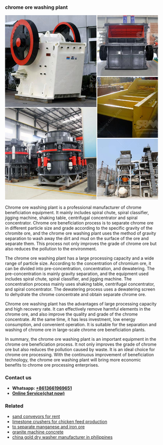 <h3>chrome ore washing plant</h3><img src='1702953003.jpg' alt=''><p>Chrome ore washing plant is a professional manufacturer of chrome beneficiation equipment. It mainly includes spiral chute, spiral classifier, jigging machine, shaking table, centrifugal concentrator and spiral concentrator. Chrome ore beneficiation process is to separate chrome ore in different particle size and grade according to the specific gravity of the chromite ore, and the chrome ore washing plant uses the method of gravity separation to wash away the dirt and mud on the surface of the ore and separate them. This process not only improves the grade of chrome ore but also reduces the pollution to the environment.</p><p>The chrome ore washing plant has a large processing capacity and a wide range of particle size. According to the concentration of chromium ore, it can be divided into pre-concentration, concentration, and dewatering. The pre-concentration is mainly gravity separation, and the equipment used includes spiral chute, spiral classifier, and jigging machine. The concentration process mainly uses shaking table, centrifugal concentrator, and spiral concentrator. The dewatering process uses a dewatering screen to dehydrate the chrome concentrate and obtain separate chrome ore.</p><p>Chrome ore washing plant has the advantages of large processing capacity and high recovery rate. It can effectively remove harmful elements in the chrome ore, and also improve the quality and grade of the chrome concentrate. At the same time, it has less investment, low energy consumption, and convenient operation. It is suitable for the separation and washing of chrome ore in large-scale chrome ore beneficiation plants.</p><p>In summary, the chrome ore washing plant is an important equipment in the chrome ore beneficiation process. It not only improves the grade of chrome ore but also reduces the pollution caused by waste. It is an ideal choice for chrome ore processing. With the continuous improvement of beneficiation technology, the chrome ore washing plant will bring more economic benefits to chrome ore processing enterprises.</p><h3>Contact us</h3><ul><li><strong>Whatsapp:&nbsp;<a href="https://wa.me/8613661969651">+8613661969651</a></strong></li><li><a href="https://swt.shibang-china.com/?git&amp;zhl&amp;chrome ore washing plant"><strong>Online Service(chat now)</strong></a></li></ul><h3>Related</h3><ul><li><a href='sand conveyors for rent.md'>sand conveyors for rent</a></li><li><a href='limestone crushers for chicken feed production.md'>limestone crushers for chicken feed production</a></li><li><a href='to separate manganese and iron ore.md'>to separate manganese and iron ore</a></li><li><a href='granite machine concrete.md'>granite machine concrete</a></li><li><a href='china gold dry washer manufacturer in philippines.md'>china gold dry washer manufacturer in philippines</a></li></ul>